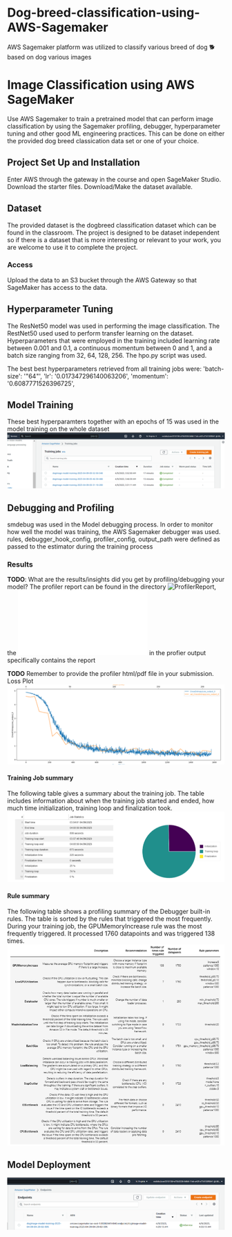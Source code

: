 # Dog-breed-classification-using-AWS-Sagemaker
AWS Sagemaker platform was utilized to classify various breed of dog :dog2: based on dog various images 



# Image Classification using AWS SageMaker

Use AWS Sagemaker to train a pretrained model that can perform image classification by using the Sagemaker profiling, debugger, hyperparameter tuning and other good ML engineering practices. This can be done on either the provided dog breed classication data set or one of your choice.

## Project Set Up and Installation
Enter AWS through the gateway in the course and open SageMaker Studio. 
Download the starter files.
Download/Make the dataset available. 

## Dataset
The provided dataset is the dogbreed classification dataset which can be found in the classroom.
The project is designed to be dataset independent so if there is a dataset that is more interesting or relevant to your work, you are welcome to use it to complete the project.

### Access
Upload the data to an S3 bucket through the AWS Gateway so that SageMaker has access to the data. 

## Hyperparameter Tuning
The ResNet50 model was used in performing the image classification. The RestNet50 used used to perform transfer learning on the dataset. 
Hyperparameters that were employed in the training included learning rate between 0.001 and 0.1, a continuous momentum between 0 and 1, and a batch size ranging from 32, 64, 128, 256.
The hpo.py script was used.

The best best hyperparameters retrieved from all training jobs were: 
 'batch-size': '"64"',
 'lr': '0.017347296140063206',
 'momentum': '0.6087771526396725',
 

## Model Training 
These best hyperparamters together with an epochs of 15 was used in the model training on the whole dataset 
![Training](snips/Training.PNG)

## Debugging and Profiling
smdebug was used in the Model debugging process. In order to monitor how well the model was training, the AWS Sagemaker debugger was used.
rules, debugger_hook_config, profiler_config, output_path were defined as passed to the estimator during the training process

### Results
**TODO**: What are the results/insights did you get by profiling/debugging your model?
The profiler report can be found in the directory ![ProfilerReport](ProfilerReport/), the ![html file](ProfilerReport/profiler-output/profiler-report.html) in the profier output specifically contains the report 

**TODO** Remember to provide the profiler html/pdf file in your submission.
Loss Plot 
![loss](snips/loss.PNG)

#### Training Job summary
The following table gives a summary about the training job. The table includes information about when the training job started and ended, how much time initialization, training loop and finalization took.
![Training Job summary](snips/Training-job-summary.PNG)

#### Rule summary 
The following table shows a profiling summary of the Debugger built-in rules. The table is sorted by the rules that triggered the most frequently. During your training job, the GPUMemoryIncrease rule was the most frequently triggered. It processed 1760 datapoints and was triggered 138 times.
![Rule summary](snips/rule-summary.PNG)

## Model Deployment
![Deployment](snips/endpoint.PNG)
